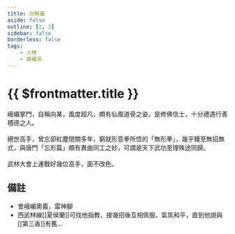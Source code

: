 ```yaml
---
title: 向無憂
aside: false
outline: [2, 3]
sidebar: false
borderless: false
tags:
    - 人物
    - 峨嵋派
---
```


# {{ $frontmatter.title }}

峨嵋掌門，自稱向某，風度超凡，頗有仙風道骨之姿。是修佛信士，十分禮遇行善積德之人。
<br><br>
絕世高手，曾忘卻紅塵閉關多年，窮就形意拳所悟的「無形拳」，幾乎臻至無招無式，與唐門「忘形篇」頗有異曲同工之妙，可謂是天下武功至理殊途同歸。
<br><br>
武林大會上連戰好幾位高手，面不改色。

## 備註

- 會峨嵋奧義，雷神腳
- 西武林線[[夏侯蘭]]可找他指教，接幾招後互相佩服，氣氛和平，直到他說與[[第三香]]有舊...